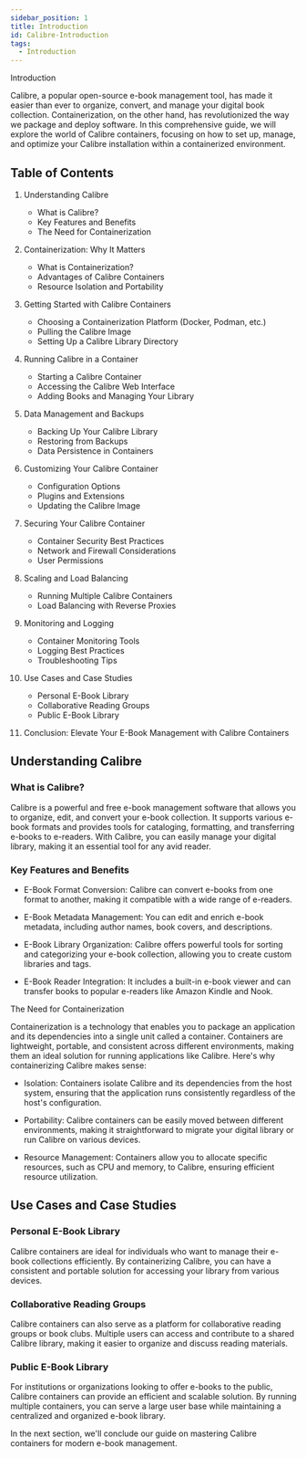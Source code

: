 ```yaml
---
sidebar_position: 1
title: Introduction
id: Calibre-Introduction
tags:
  - Introduction
---
```


Introduction

Calibre, a popular open-source e-book management tool, has made it easier than ever to organize, convert, and manage your digital book collection. Containerization, on the other hand, has revolutionized the way we package and deploy software. In this comprehensive guide, we will explore the world of Calibre containers, focusing on how to set up, manage, and optimize your Calibre installation within a containerized environment.

Table of Contents
-----------------

1.  Understanding Calibre

    -   What is Calibre?
    -   Key Features and Benefits
    -   The Need for Containerization
2.  Containerization: Why It Matters

    -   What is Containerization?
    -   Advantages of Calibre Containers
    -   Resource Isolation and Portability
3.  Getting Started with Calibre Containers

    -   Choosing a Containerization Platform (Docker, Podman, etc.)
    -   Pulling the Calibre Image
    -   Setting Up a Calibre Library Directory
4.  Running Calibre in a Container

    -   Starting a Calibre Container
    -   Accessing the Calibre Web Interface
    -   Adding Books and Managing Your Library
5.  Data Management and Backups

    -   Backing Up Your Calibre Library
    -   Restoring from Backups
    -   Data Persistence in Containers
6.  Customizing Your Calibre Container

    -   Configuration Options
    -   Plugins and Extensions
    -   Updating the Calibre Image
7.  Securing Your Calibre Container

    -   Container Security Best Practices
    -   Network and Firewall Considerations
    -   User Permissions
8.  Scaling and Load Balancing

    -   Running Multiple Calibre Containers
    -   Load Balancing with Reverse Proxies
9.  Monitoring and Logging

    -   Container Monitoring Tools
    -   Logging Best Practices
    -   Troubleshooting Tips
10. Use Cases and Case Studies

    -   Personal E-Book Library
    -   Collaborative Reading Groups
    -   Public E-Book Library
11. Conclusion: Elevate Your E-Book Management with Calibre Containers

Understanding Calibre
---------------------

### What is Calibre?

Calibre is a powerful and free e-book management software that allows you to organize, edit, and convert your e-book collection. It supports various e-book formats and provides tools for cataloging, formatting, and transferring e-books to e-readers. With Calibre, you can easily manage your digital library, making it an essential tool for any avid reader.

### Key Features and Benefits

-   E-Book Format Conversion: Calibre can convert e-books from one format to another, making it compatible with a wide range of e-readers.

-   E-Book Metadata Management: You can edit and enrich e-book metadata, including author names, book covers, and descriptions.

-   E-Book Library Organization: Calibre offers powerful tools for sorting and categorizing your e-book collection, allowing you to create custom libraries and tags.

-   E-Book Reader Integration: It includes a built-in e-book viewer and can transfer books to popular e-readers like Amazon Kindle and Nook.

The Need for Containerization

Containerization is a technology that enables you to package an application and its dependencies into a single unit called a container. Containers are lightweight, portable, and consistent across different environments, making them an ideal solution for running applications like Calibre. Here's why containerizing Calibre makes sense:

-   Isolation: Containers isolate Calibre and its dependencies from the host system, ensuring that the application runs consistently regardless of the host's configuration.

-   Portability: Calibre containers can be easily moved between different environments, making it straightforward to migrate your digital library or run Calibre on various devices.

-   Resource Management: Containers allow you to allocate specific resources, such as CPU and memory, to Calibre, ensuring efficient resource utilization.

Use Cases and Case Studies
--------------------------

### Personal E-Book Library

Calibre containers are ideal for individuals who want to manage their e-book collections efficiently. By containerizing Calibre, you can have a consistent and portable solution for accessing your library from various devices.

### Collaborative Reading Groups

Calibre containers can also serve as a platform for collaborative reading groups or book clubs. Multiple users can access and contribute to a shared Calibre library, making it easier to organize and discuss reading materials.

### Public E-Book Library

For institutions or organizations looking to offer e-books to the public, Calibre containers can provide an efficient and scalable solution. By running multiple containers, you can serve a large user base while maintaining a centralized and organized e-book library.

In the next section, we'll conclude our guide on mastering Calibre containers for modern e-book management.
